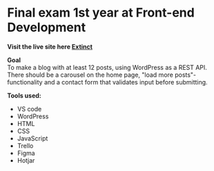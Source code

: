 # Final exam 1st year at Front-end Development

**Visit the live site here [Extinct](https://extinct.netlify.app/)**

**Goal**<br/>
To make a blog with at least 12 posts, using WordPress as a REST API. There should be a carousel on the home page, "load more posts"-functionality and a contact form that validates input before submitting. 

**Tools used:**
- VS code
- WordPress 
- HTML
- CSS
- JavaScript
- Trello
- Figma
- Hotjar
